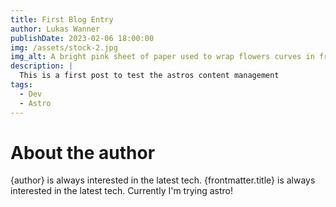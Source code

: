 ```yaml
---
title: First Blog Entry
author: Lukas Wanner
publishDate: 2023-02-06 18:00:00
img: /assets/stock-2.jpg
img_alt: A bright pink sheet of paper used to wrap flowers curves in front of rich blue background
description: |
  This is a first post to test the astros content management
tags:
  - Dev
  - Astro
---
```


# About the author

{author} is always interested in the latest tech.
{frontmatter.title} is always interested in the latest tech.
Currently I'm trying astro!
